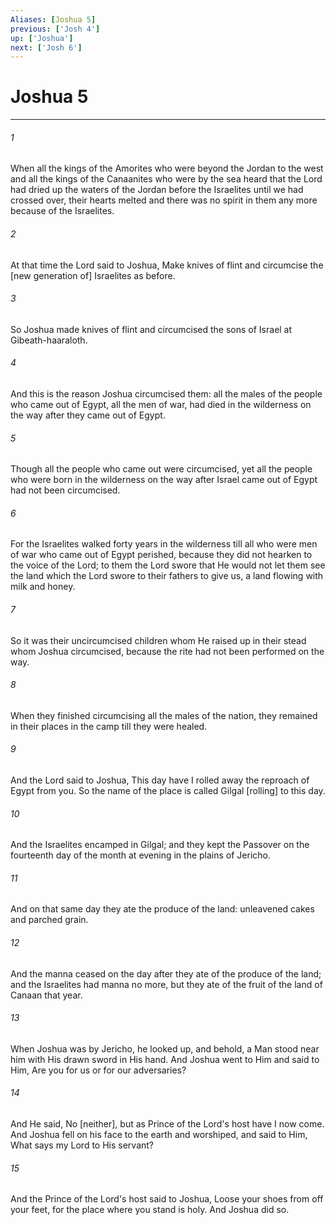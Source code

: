 ```yaml
---
Aliases: [Joshua 5]
previous: ['Josh 4']
up: ['Joshua']
next: ['Josh 6']
---
```

# Joshua 5

***

###### 1 

When all the kings of the Amorites who were beyond the Jordan to the west and all the kings of the Canaanites who were by the sea heard that the Lord had dried up the waters of the Jordan before the Israelites until we had crossed over, their hearts melted and there was no spirit in them any more because of the Israelites. 

###### 2 

At that time the Lord said to Joshua, Make knives of flint and circumcise the [new generation of] Israelites as before. 

###### 3 

So Joshua made knives of flint and circumcised the sons of Israel at Gibeath-haaraloth. 

###### 4 

And this is the reason Joshua circumcised them: all the males of the people who came out of Egypt, all the men of war, had died in the wilderness on the way after they came out of Egypt. 

###### 5 

Though all the people who came out were circumcised, yet all the people who were born in the wilderness on the way after Israel came out of Egypt had not been circumcised. 

###### 6 

For the Israelites walked forty years in the wilderness till all who were men of war who came out of Egypt perished, because they did not hearken to the voice of the Lord; to them the Lord swore that He would not let them see the land which the Lord swore to their fathers to give us, a land flowing with milk and honey. 

###### 7 

So it was their uncircumcised children whom He raised up in their stead whom Joshua circumcised, because the rite had not been performed on the way. 

###### 8 

When they finished circumcising all the males of the nation, they remained in their places in the camp till they were healed. 

###### 9 

And the Lord said to Joshua, This day have I rolled away the reproach of Egypt from you. So the name of the place is called Gilgal [rolling] to this day. 

###### 10 

And the Israelites encamped in Gilgal; and they kept the Passover on the fourteenth day of the month at evening in the plains of Jericho. 

###### 11 

And on that same day they ate the produce of the land: unleavened cakes and parched grain. 

###### 12 

And the manna ceased on the day after they ate of the produce of the land; and the Israelites had manna no more, but they ate of the fruit of the land of Canaan that year. 

###### 13 

When Joshua was by Jericho, he looked up, and behold, a Man stood near him with His drawn sword in His hand. And Joshua went to Him and said to Him, Are you for us or for our adversaries? 

###### 14 

And He said, No [neither], but as Prince of the Lord's host have I now come. And Joshua fell on his face to the earth and worshiped, and said to Him, What says my Lord to His servant? 

###### 15 

And the Prince of the Lord's host said to Joshua, Loose your shoes from off your feet, for the place where you stand is holy. And Joshua did so.
